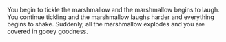 You begin to tickle the marshmallow and the marshmallow begins to laugh.
You continue tickling and the marshmallow laughs harder and everything begins to shake.
Suddenly, all the marshmallow explodes and you are covered in gooey goodness.